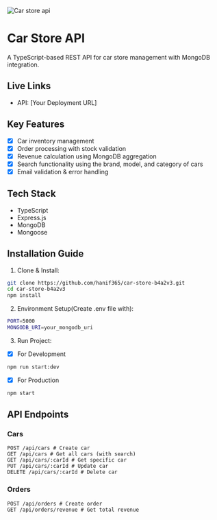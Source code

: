 ![Car store api](https://github.com/user-attachments/assets/f1688007-9a93-4ba6-8d24-d3bfa8ac9fb4)

# Car Store API

A TypeScript-based REST API for car store management with MongoDB integration.

## Live Links
- API: [Your Deployment URL]

## Key Features
- [x] Car inventory management
- [x] Order processing with stock validation
- [x] Revenue calculation using MongoDB aggregation
- [x] Search functionality using the brand, model, and category of cars
- [x] Email validation & error handling

## Tech Stack
- TypeScript
- Express.js
- MongoDB
- Mongoose

## Installation Guide

1. Clone & Install:
   
```bash
git clone https://github.com/hanif365/car-store-b4a2v3.git
cd car-store-b4a2v3
npm install
```

2. Environment Setup(Create .env file with):

```bash
PORT=5000
MONGODB_URI=your_mongodb_uri
```

3. Run Project:

 - [x] For Development
 ```bash
 npm run start:dev
 ```
 - [x] For Production
 ```bash
 npm start
 ```

## API Endpoints

### Cars

```plaintext
POST /api/cars # Create car
GET /api/cars # Get all cars (with search)
GET /api/cars/:carId # Get specific car
PUT /api/cars/:carId # Update car
DELETE /api/cars/:carId # Delete car
```

### Orders

```plaintext
POST /api/orders # Create order
GET /api/orders/revenue # Get total revenue
```


   


